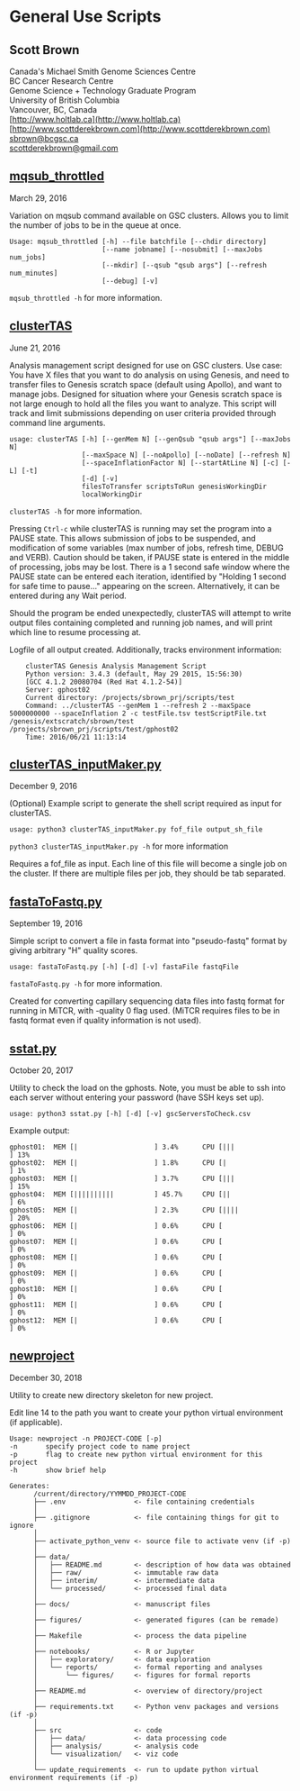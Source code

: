 General Use Scripts
===================

Scott Brown
-----------
Canada's Michael Smith Genome Sciences Centre  
BC Cancer Research Centre  
Genome Science + Technology Graduate Program  
University of British Columbia  
Vancouver, BC, Canada  
[http://www.holtlab.ca](http://www.holtlab.ca)  
[http://www.scottderekbrown.com](http://www.scottderekbrown.com)  
sbrown@bcgsc.ca  
scottderekbrown@gmail.com  

[mqsub_throttled](mqsub_throttled)
-----------------

March 29, 2016

Variation on mqsub command available on GSC clusters.
Allows you to limit the number of jobs to be in the queue at once.
```
Usage: mqsub_throttled [-h] --file batchfile [--chdir directory]
                       [--name jobname] [--nosubmit] [--maxJobs num_jobs]
                       [--mkdir] [--qsub "qsub args"] [--refresh num_minutes]
                       [--debug] [-v]
```
`mqsub_throttled -h` for more information.


[clusterTAS](clusterTAS)
------------

June 21, 2016

Analysis management script designed for use on GSC clusters.
Use case: You have X files that you want to do analysis on using Genesis, and need to transfer
          files to Genesis scratch space (default using Apollo), and want to manage jobs.
          Designed for situation where your Genesis scratch space is not large enough to hold
          all the files you want to analyze. This script will track and limit submissions
          depending on user criteria provided through command line arguments.
```
usage: clusterTAS [-h] [--genMem N] [--genQsub "qsub args"] [--maxJobs N]
                  [--maxSpace N] [--noApollo] [--noDate] [--refresh N]
                  [--spaceInflationFactor N] [--startAtLine N] [-c] [-L] [-t]
                  [-d] [-v]
                  filesToTransfer scriptsToRun genesisWorkingDir
                  localWorkingDir
```
`clusterTAS -h` for more information.

Pressing `Ctrl-c` while clusterTAS is running may set the program into a PAUSE state. This allows submission of jobs to be suspended, and modification of some variables (max number of jobs, refresh time, DEBUG and VERB). Caution should be taken, if PAUSE state is entered in the middle of processing, jobs may be lost. There is a 1 second safe window where the PAUSE state can be entered each iteration, identified by "Holding 1 second for safe time to pause..." appearing on the screen. Alternatively, it can be entered during any Wait period.

Should the program be ended unexpectedly, clusterTAS will attempt to write output files containing completed and running job names, and will print which line to resume processing at.

Logfile of all output created. Additionally, tracks environment information:
```
    clusterTAS Genesis Analysis Management Script
    Python version: 3.4.3 (default, May 29 2015, 15:56:30)
    [GCC 4.1.2 20080704 (Red Hat 4.1.2-54)]
    Server: gphost02
    Current directory: /projects/sbrown_prj/scripts/test
    Command: ../clusterTAS --genMem 1 --refresh 2 --maxSpace 5000000000 --spaceInflation 2 -c testFile.tsv testScriptFile.txt /genesis/extscratch/sbrown/test /projects/sbrown_prj/scripts/test/gphost02
    Time: 2016/06/21 11:13:14
```

[clusterTAS_inputMaker.py](clusterTAS_inputMaker.py)
--------------------------

December 9, 2016

(Optional) Example script to generate the shell script required as input for clusterTAS.

```
usage: python3 clusterTAS_inputMaker.py fof_file output_sh_file
```
`python3 clusterTAS_inputMaker.py -h` for more information

Requires a fof_file as input. Each line of this file will become a single job on the cluster. If there are multiple files per job, they should be tab separated.

[fastaToFastq.py](fastaToFastq.py)
-----------------

September 19, 2016

Simple script to convert a file in fasta format into "pseudo-fastq" format by giving arbitrary "H" quality scores.

```
usage: fastaToFastq.py [-h] [-d] [-v] fastaFile fastqFile
```
`fastaToFastq.py -h` for more information.

Created for converting capillary sequencing data files into fastq format for running in MiTCR, with -quality 0 flag used.
(MiTCR requires files to be in fastq format even if quality information is not used).

[sstat.py](sstat.py)
----------

October 20, 2017

Utility to check the load on the gphosts.
Note, you must be able to ssh into each server without entering your password (have SSH keys set up).

```
usage: python3 sstat.py [-h] [-d] [-v] gscServersToCheck.csv
```

Example output:
```
gphost01:  MEM [|                   ] 3.4%      CPU [|||                 ] 13%
gphost02:  MEM [|                   ] 1.8%      CPU [|                   ] 1%
gphost03:  MEM [|                   ] 3.7%      CPU [|||                 ] 15%
gphost04:  MEM [||||||||||          ] 45.7%     CPU [||                  ] 6%
gphost05:  MEM [|                   ] 2.3%      CPU [||||                ] 20%
gphost06:  MEM [|                   ] 0.6%      CPU [                    ] 0%
gphost07:  MEM [|                   ] 0.6%      CPU [                    ] 0%
gphost08:  MEM [|                   ] 0.6%      CPU [                    ] 0%
gphost09:  MEM [|                   ] 0.6%      CPU [                    ] 0%
gphost10:  MEM [|                   ] 0.6%      CPU [                    ] 0%
gphost11:  MEM [|                   ] 0.6%      CPU [                    ] 0%
gphost12:  MEM [|                   ] 0.6%      CPU [                    ] 0%
```

[newproject](newproject)
----------

December 30, 2018

Utility to create new directory skeleton for new project.

Edit line 14 to the path you want to create your python virtual environment (if applicable).

```
Usage: newproject -n PROJECT-CODE [-p]
-n       specify project code to name project
-p       flag to create new python virtual environment for this project
-h       show brief help

Generates:
      /current/directory/YYMMDD_PROJECT-CODE
      ├── .env                 <- file containing credentials
      │
      ├── .gitignore           <- file containing things for git to ignore
      │
      ├── activate_python_venv <- source file to activate venv (if -p)
      │
      ├── data/
      │   ├── README.md        <- description of how data was obtained
      │   ├── raw/             <- immutable raw data
      │   ├── interim/         <- intermediate data
      │   └── processed/       <- processed final data
      │
      ├── docs/                <- manuscript files
      │
      ├── figures/             <- generated figures (can be remade)
      │
      ├── Makefile             <- process the data pipeline
      │
      ├── notebooks/           <- R or Jupyter
      │   ├── exploratory/     <- data exploration
      │   └── reports/         <- formal reporting and analyses
      │       └── figures/     <- figures for formal reports
      │
      ├── README.md            <- overview of directory/project
      │
      ├── requirements.txt     <- Python venv packages and versions (if -p)
      │
      ├── src                  <- code
      │   ├── data/            <- data processing code
      │   ├── analysis/        <- analysis code
      │   └── visualization/   <- viz code
      │
      └── update_requirements  <- run to update python virtual environment requirements (if -p)
```